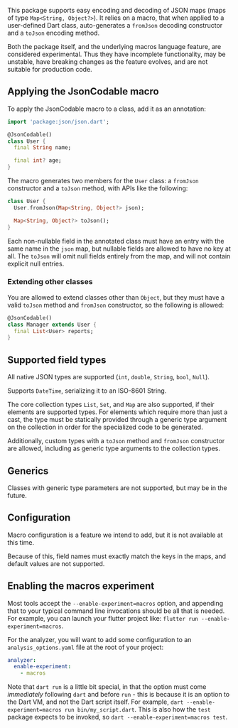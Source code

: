 This package supports easy encoding and decoding of JSON maps (maps of type
`Map<String, Object?>`). It relies on a macro, that when applied to a
user-defined Dart class, auto-generates a `fromJson` decoding constructor
and a `toJson` encoding method.

Both the package itself, and the underlying macros language feature, are
considered experimental. Thus they have incomplete functionality, may be
unstable, have breaking changes as the feature evolves, and are not suitable for
production code.

## Applying the JsonCodable macro

To apply the JsonCodable macro to a class, add it as an annotation:

```dart
import 'package:json/json.dart';

@JsonCodable()
class User {
  final String name;

  final int? age;
}
```

The macro generates two members for the `User` class: a `fromJson` constructor
and a `toJson` method, with APIs like the following:

```dart
class User {
  User.fromJson(Map<String, Object?> json);

  Map<String, Object?> toJson();
}
```

Each non-nullable field in the annotated class must have an entry with the same
name in the `json` map, but nullable fields are allowed to have no key at all.
The `toJson` will omit null fields entirely from the map, and will not contain
explicit null entries.

### Extending other classes

You are allowed to extend classes other than `Object`, but they must have a
valid `toJson` method and `fromJson` constructor, so the following is allowed:

```dart
@JsonCodable()
class Manager extends User {
  final List<User> reports;
}
```

## Supported field types

All native JSON types are supported (`int`, `double`, `String`, `bool`, `Null`).

Supports `DateTime`, serializing it to an ISO-8601 String.

The core collection types `List`, `Set`, and `Map` are also supported, if their
elements are supported types. For elements which require more than just a cast,
the type must be statically provided through a generic type argument on the
collection in order for the specialized code to be generated.

Additionally, custom types with a `toJson` method and `fromJson` constructor are
allowed, including as generic type arguments to the collection types.

## Generics

Classes with generic type parameters are not supported, but may be in the
future.

## Configuration

Macro configuration is a feature we intend to add, but it is not available at
this time.

Because of this, field names must exactly match the keys in the maps, and
default values are not supported.

## Enabling the macros experiment

Most tools accept the `--enable-experiment=macros` option, and appending that
to your typical command line invocations should be all that is needed. For
example, you can launch your flutter project like:
`flutter run --enable-experiment=macros`.

For the analyzer, you will want to add some configuration to an
`analysis_options.yaml` file at the root of your project:

```yaml
analyzer:
  enable-experiment:
    - macros
```

Note that `dart run` is a little bit special, in that the option must come
_immediately_ following `dart` and before `run` - this is because it is an
option to the Dart VM, and not the Dart script itself. For example, `dart
--enable-experiment=macros run bin/my_script.dart`. This is also how the `test`
package expects to be invoked, so `dart --enable-experiment=macros test`.
